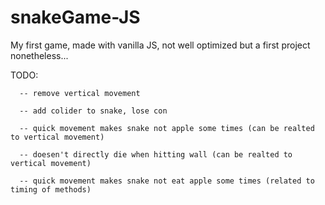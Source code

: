 # snakeGame-JS
My first game, made with vanilla JS, not well optimized but a first project nonetheless...

TODO:

      -- remove vertical movement

      -- add colider to snake, lose con

      -- quick movement makes snake not apple some times (can be realted to vertical movement)

      -- doesen't directly die when hitting wall (can be realted to vertical movement)

      -- quick movement makes snake not eat apple some times (related to timing of methods)
